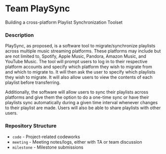 # Team PlaySync

Building a cross-platform Playlist Synchronization Toolset

### Description

PlaySync, as proposed, is a software tool to migrate/synchronize playlists across multiple music streaming platforms. These platforms may include but are not limited to, Spotify, Apple Music, Pandora, Amazon Music, and YouTube Music. The tool will prompt users to log in to their respective platform accounts and specify which platform they wish to migrate from and which to migrate to. It will then ask the user to specify which playlists they wish to migrate. It will also allow users to view the contents of each playlist before transferring.

Additionally, the software will allow users to sync their playlists across platforms and give them the option to do a one-time sync or have their playlists sync automatically during a given time interval whenever changes to their playlist are made. Users will also be able to share playlists with other users.

### Repository Structure

- `code` - Project-related codeworks
- `meeting` - Meeting notes/logs, either with TA or team discussion
- `milestone` - Milestone submissions
